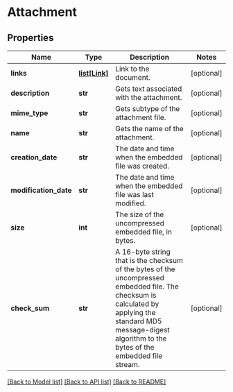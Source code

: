 # Attachment

## Properties
Name | Type | Description | Notes
------------ | ------------- | ------------- | -------------
**links** | [**list[Link]**](Link.md) | Link to the document. | [optional] 
**description** | **str** | Gets text associated with the attachment.  | [optional] 
**mime_type** | **str** | Gets subtype of the attachment file. | [optional] 
**name** | **str** | Gets the name of the attachment.  | [optional] 
**creation_date** | **str** | The date and time when the embedded file was created. | [optional] 
**modification_date** | **str** | The date and time when the embedded file was last modified. | [optional] 
**size** | **int** | The size of the uncompressed embedded file, in bytes. | [optional] 
**check_sum** | **str** | A 16-byte string that is the checksum of the bytes of the uncompressed embedded file.  The checksum is calculated by applying the standard MD5 message-digest algorithm  to the bytes of the embedded file stream. | [optional] 

[[Back to Model list]](../README.md#documentation-for-models) [[Back to API list]](../README.md#documentation-for-api-endpoints) [[Back to README]](../README.md)


